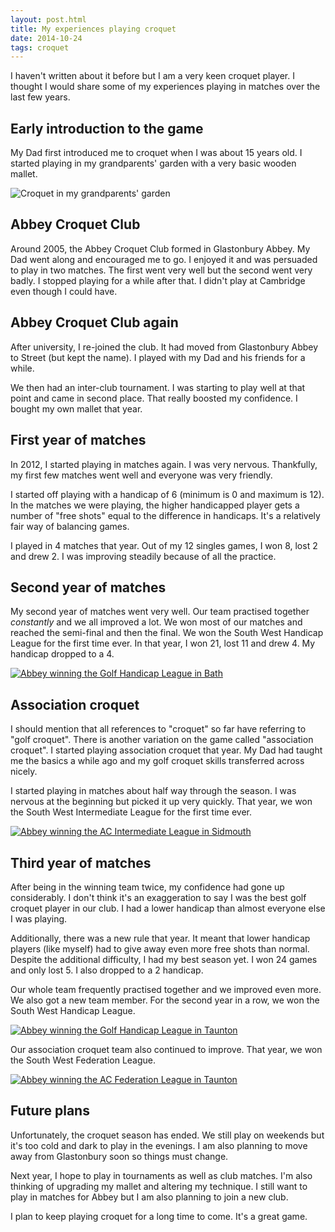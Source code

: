 ```yaml
---
layout: post.html
title: My experiences playing croquet
date: 2014-10-24
tags: croquet
---
```


I haven't written about it before but I am a very keen croquet player. I thought I would share some of my experiences playing in matches over the last few years. 

<!--more-->

## Early introduction to the game

My Dad first introduced me to croquet when I was about 15 years old. I started playing in my grandparents' garden with a very basic wooden mallet. 

![Croquet in my grandparents' garden](/images/my-experiences-playing-croquet/croquet-in-garden.jpg)

## Abbey Croquet Club

Around 2005, the Abbey Croquet Club formed in Glastonbury Abbey. My Dad went along and encouraged me to go. I enjoyed it and was persuaded to play in two matches. The first went very well but the second went very badly. I stopped playing for a while after that. I didn't play at Cambridge even though I could have. 

## Abbey Croquet Club again

After university, I re-joined the club. It had moved from Glastonbury Abbey to Street (but kept the name). I played with my Dad and his friends for a while. 

We then had an inter-club tournament. I was starting to play well at that point and came in second place. That really boosted my confidence. I bought my own mallet that year.

## First year of matches

In 2012, I started playing in matches again. I was very nervous. Thankfully, my first few matches went well and everyone was very friendly.

I started off playing with a handicap of 6 (minimum is 0 and maximum is 12). In the matches we were playing, the higher handicapped player gets a number of "free shots" equal to the difference in handicaps. It's a relatively fair way of balancing games.

I played in 4 matches that year. Out of my 12 singles games, I won 8, lost 2 and drew 2. I was improving steadily because of all the practice. 

## Second year of matches

My second year of matches went very well. Our team practised together *constantly* and we all improved a lot. We won most of our matches and reached the semi-final and then the final. We won the South West Handicap League for the first time ever. In that year, I won 21, lost 11 and drew 4. My handicap dropped to a 4.

[![Abbey winning the Golf Handicap League in Bath](/images/my-experiences-playing-croquet/bath-final.jpg)](http://www.centralsomersetgazette.co.uk/Abbey-Croquet-Club-win-South-West-Handicap-Final/story-19912247-detail/story.html)

## Association croquet

I should mention that all references to "croquet" so far have referring to "golf croquet". There is another variation on the game called "association croquet". I started playing association croquet that year. My Dad had taught me the basics a while ago and my golf croquet skills transferred across nicely. 

I started playing in matches about half way through the season. I was nervous at the beginning but picked it up very quickly. That year, we won the South West Intermediate League for the first time ever.

[![Abbey winning the AC Intermediate League in Sidmouth](/images/my-experiences-playing-croquet/sidmouth-final.jpg)](http://www.centralsomersetgazette.co.uk/Abbey-Croquet-Club-beat-Bath-win-South-West-title/story-19849150-detail/story.html)

## Third year of matches

After being in the winning team twice, my confidence had gone up considerably. I don't think it's an exaggeration to say I was the best golf croquet player in our club. I had a lower handicap than almost everyone else I was playing. 

Additionally, there was a new rule that year. It meant that lower handicap players (like myself) had to give away even more free shots than normal. Despite the additional difficulty, I had my best season yet. I won 24 games and only lost 5. I also dropped to a 2 handicap.

Our whole team frequently practised together and we improved even more. We also got a new team member. For the second year in a row, we won the South West Handicap League.

[![Abbey winning the Golf Handicap League in Taunton](/images/my-experiences-playing-croquet/taunton-final.jpg)](http://www.centralsomersetgazette.co.uk/Abbey-Croquet-Club-triumph-South-West-Handicap/story-23184624-detail/story.html)

Our association croquet team also continued to improve. That year, we won the South West Federation League. 

[![Abbey winning the AC Federation League in Taunton](/images/my-experiences-playing-croquet/cheltenham-final.jpg)](http://www.centralsomersetgazette.co.uk/Abbey-Croquet-Club-win-South-West-Federation/story-23026871-detail/story.html)

## Future plans

Unfortunately, the croquet season has ended. We still play on weekends but it's too cold and dark to play in the evenings. I am also planning to move away from Glastonbury soon so things must change. 

Next year, I hope to play in tournaments as well as club matches. I'm also thinking of upgrading my mallet and altering my technique. I still want to play in matches for Abbey but I am also planning to join a new club.

I plan to keep playing croquet for a long time to come. It's a great game. 
